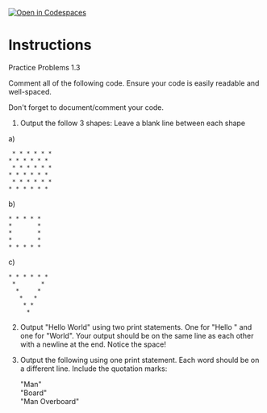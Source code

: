 [![Open in Codespaces](https://classroom.github.com/assets/launch-codespace-2972f46106e565e64193e422d61a12cf1da4916b45550586e14ef0a7c637dd04.svg)](https://classroom.github.com/open-in-codespaces?assignment_repo_id=15996966)
# Instructions  

Practice Problems 1.3

Comment all of the following code. Ensure your code is easily readable and well-spaced.

Don't forget to document/comment your code.

1. Output the follow 3 shapes: Leave a blank line between each shape

a)

	 * * * * * *
	* * * * * *
	 * * * * * *
	* * * * * *
 	 * * * * * *
	* * * * * *
 
b)

	* * * * *
	*       *
	*       *
	*       *
	* * * * *

c)

	* * * * * *
	 *       *
	  *     *
	   *   *
	    * *
	     *

2. Output "Hello World" using two print statements.  One for "Hello " and one for "World".  Your output should be on the same line as each other with a newline at the end.  Notice the space!

3. Output the following using one print statement.  Each word should be on a different line. Include the quotation marks:</br>
   
   "Man"</br>
   "Board"</br>
   "Man Overboard"</br>
